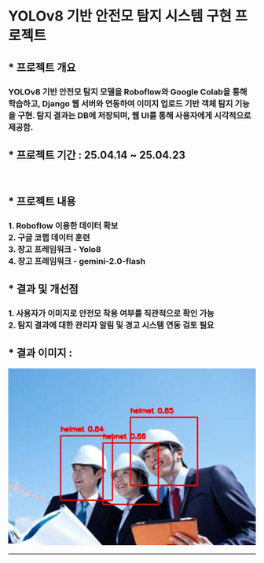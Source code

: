 <h1> YOLOv8 기반 안전모 탐지 시스템 구현 프로젝트 </h1>


<h2>* 프로젝트 개요 </h2>
<h3>
YOLOv8 기반 안전모 탐지 모델을 Roboflow와 Google Colab을 통해 학습하고, Django 웹 서버와 연동하여 이미지 업로드 기반 객체 탐지 기능을 구현. 탐지 결과는 DB에 저장되며, 웹 UI를 통해 사용자에게 시각적으로 제공함.
</h3>


<h2>* 프로젝트 기간 : 25.04.14 ~ 25.04.23 </h2><br>
<h2>* 프로젝트 내용  </h2>
<h3>
1. Roboflow 이용한 데이터 확보   <br>
2. 구글 코랩 데이터 훈련  <br>
3. 장고 프레임워크 - Yolo8 <br>
4. 장고 프레임워크 - gemini-2.0-flash <br>
 </h3>
<h2>* 결과 및 개선점  </h2>
<h3>
 1. 사용자가 이미지로 안전모 착용 여부를 직관적으로 확인 가능 <br>
 2. 탐지 결과에 대한 관리자 알림 및 경고 시스템 연동 검토 필요
</h3>





<table border=1  width=100%>
<h2>* 결과 이미지 : </h2>
<tr  >
  
   <img src="https://github.com/okyes24/HardHat2/blob/master/static/img/cap2.jpg?raw=true"  /> 
  
</tr>
  


</table>
